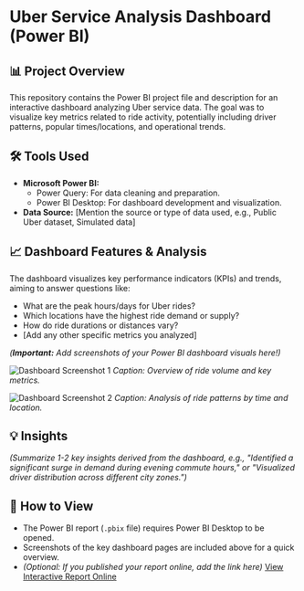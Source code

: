 # Uber Service Analysis Dashboard (Power BI)

## 📊 Project Overview

This repository contains the Power BI project file and description for an interactive dashboard analyzing Uber service data. The goal was to visualize key metrics related to ride activity, potentially including driver patterns, popular times/locations, and operational trends.

## 🛠️ Tools Used

* **Microsoft Power BI:**
    * Power Query: For data cleaning and preparation.
    * Power BI Desktop: For dashboard development and visualization.
* **Data Source:** [Mention the source or type of data used, e.g., Public Uber dataset, Simulated data]

## 📈 Dashboard Features & Analysis

The dashboard visualizes key performance indicators (KPIs) and trends, aiming to answer questions like:

* What are the peak hours/days for Uber rides?
* Which locations have the highest ride demand or supply?
* How do ride durations or distances vary?
* [Add any other specific metrics you analyzed]

*(**Important:** Add screenshots of your Power BI dashboard visuals here!)*

![Dashboard Screenshot 1](<INSERT_LINK_TO_IMAGE_1>)
_Caption: Overview of ride volume and key metrics._

![Dashboard Screenshot 2](<INSERT_LINK_TO_IMAGE_2>)
_Caption: Analysis of ride patterns by time and location._

## 💡 Insights

*(Summarize 1-2 key insights derived from the dashboard, e.g., "Identified a significant surge in demand during evening commute hours," or "Visualized driver distribution across different city zones.")*

## 🚀 How to View

* The Power BI report (`.pbix` file) requires Power BI Desktop to be opened.
* Screenshots of the key dashboard pages are included above for a quick overview.
* *(Optional: If you published your report online, add the link here)* [View Interactive Report Online](<YOUR_PUBLISHED_REPORT_LINK>)

